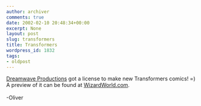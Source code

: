 ```yaml
---
author: archiver
comments: true
date: 2002-02-10 20:48:34+00:00
excerpt: None
layout: post
slug: transformers
title: Transformers
wordpress_id: 1832
tags:
- oldpost
---
```


<a href=http://dreamwaveprod.com/ target=_blank>Dreamwave Productions</a> got a license to make new Transformers comics! =) A preview of it can be found at <a href=http://news.wizardworld.com/Comics/CB013002-Trans.asp target=_blank>WizardWorld.com</a>.<br /><br />-Oliver